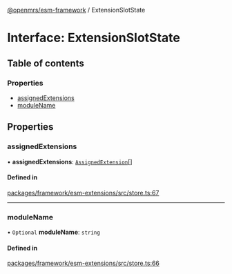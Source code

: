 [@openmrs/esm-framework](../API.md) / ExtensionSlotState

# Interface: ExtensionSlotState

## Table of contents

### Properties

- [assignedExtensions](ExtensionSlotState.md#assignedextensions)
- [moduleName](ExtensionSlotState.md#modulename)

## Properties

### assignedExtensions

• **assignedExtensions**: [`AssignedExtension`](AssignedExtension.md)[]

#### Defined in

[packages/framework/esm-extensions/src/store.ts:67](https://github.com/openmrs/openmrs-esm-core/blob/master/packages/framework/esm-extensions/src/store.ts#L67)

___

### moduleName

• `Optional` **moduleName**: `string`

#### Defined in

[packages/framework/esm-extensions/src/store.ts:66](https://github.com/openmrs/openmrs-esm-core/blob/master/packages/framework/esm-extensions/src/store.ts#L66)
